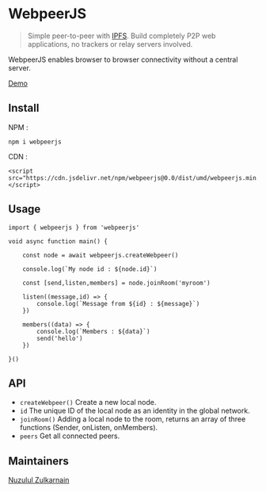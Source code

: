 # WebpeerJS
> Simple peer-to-peer with [IPFS](https://ipfs.tech/). Build completely P2P web applications, no trackers or relay servers involved.

WebpeerJS enables browser to browser connectivity without a central server.

[Demo](https://nuzulul.github.io/webpeerjs/demo/)

## Install

NPM :

```
npm i webpeerjs
```

CDN :

```
<script src="https://cdn.jsdelivr.net/npm/webpeerjs@0.0/dist/umd/webpeerjs.min.js"></script>
```

## Usage

```
import { webpeerjs } from 'webpeerjs'

void async function main() {

	const node = await webpeerjs.createWebpeer()
	
	console.log(`My node id : ${node.id}`)
	
	const [send,listen,members] = node.joinRoom('myroom')
	
	listen((message,id) => {
		console.log(`Message from ${id} : ${message}`)
	})
	
	members((data) => {
		console.log(`Members : ${data}`)
		send('hello')
	})
	
}()
```

## API

- `createWebpeer()` Create a new local node.
- `id` The unique ID of the local node as an identity in the global network.
- `joinRoom()` Adding a local node to the room, returns an array of three functions (Sender, onListen, onMembers).
- `peers` Get all connected peers.

## Maintainers

[Nuzulul Zulkarnain](https://github.com/nuzulul)